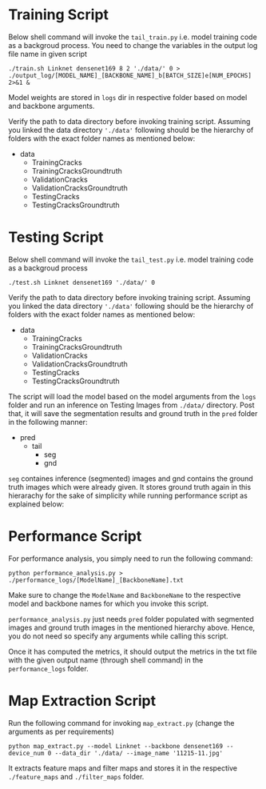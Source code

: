 # Training Script

Below shell command will invoke the `tail_train.py` i.e. model training code as a backgroud process. You need to change the variables in the output log file name in given script

```console
./train.sh Linknet densenet169 8 2 './data/' 0 > ./output_log/[MODEL_NAME]_[BACKBONE_NAME]_b[BATCH_SIZE]e[NUM_EPOCHS] 2>&1 &
```

Model weights are stored in `logs` dir in respective folder based on model and backbone arguments.

Verify the path to data directory before invoking training script. Assuming you linked the data directory `'./data'` following should be the hierarchy of folders with the exact folder names as mentioned below:

* data
    * TrainingCracks
    * TrainingCracksGroundtruth
    * ValidationCracks
    * ValidationCracksGroundtruth
    * TestingCracks
    * TestingCracksGroundtruth


# Testing Script

Below shell command will invoke the `tail_test.py` i.e. model training code as a backgroud process

```console
./test.sh Linknet densenet169 './data/' 0
```

Verify the path to data directory before invoking training script. Assuming you linked the data directory `'./data'` following should be the hierarchy of folders with the exact folder names as mentioned below:

* data
    * TrainingCracks
    * TrainingCracksGroundtruth
    * ValidationCracks
    * ValidationCracksGroundtruth
    * TestingCracks
    * TestingCracksGroundtruth

The script will load the model based on the model arguments from the `logs` folder and run an inference on Testing Images from `./data/` directory. Post that, it will save the segmentation results and ground truth in the `pred` folder in the following manner:

* pred
    * tail
        * seg   
        * gnd

`seg` containes inference (segmented) images and gnd contains the ground truth images which were already given. It stores ground truth again in this hierarachy for the sake of simplicity while running performance script as explained below:



# Performance Script

For performance analysis, you simply need to run the following command:

```console
python performance_analysis.py > ./performance_logs/[ModelName]_[BackboneName].txt
```

Make sure to change the `ModelName` and `BackboneName` to the respective model and backbone names for which you invoke this script.

`performance_analysis.py` just needs `pred` folder populated with segmented images and ground truth images in the mentioned hierarchy above. Hence, you do not need so specify any arguments while calling this script.

Once it has computed the metrics, it should output the metrics in the txt file with the given output name (through shell command) in the `performance_logs` folder.


# Map Extraction Script

Run the following command for invoking `map_extract.py` (change the arguments as per requirements)

```console
python map_extract.py --model Linknet --backbone densenet169 --device_num 0 --data_dir './data/ --image_name '11215-11.jpg'
```

It extracts feature maps and filter maps and stores it in the respective `./feature_maps` and `./filter_maps` folder.
